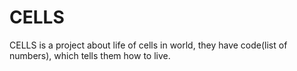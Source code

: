 # CELLS
CELLS is a project about life of cells in world, they have code(list of numbers), which tells them how to live.

